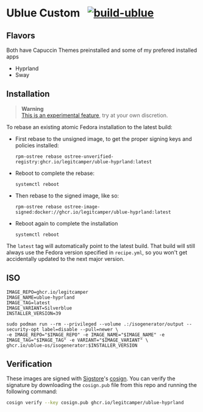 # Ublue Custom &nbsp; [![build-ublue](https://github.com/legitcamper/ublue-hyprland/actions/workflows/build.yml/badge.svg)](https://github.com/legitcamper/ublue-hyprland/actions/workflows/build.yml)

## Flavors
Both have Capuccin Themes preinstalled and some of my prefered installed apps
- Hyprland
- Sway

## Installation

> **Warning**  
> [This is an experimental feature](https://www.fedoraproject.org/wiki/Changes/OstreeNativeContainerStable), try at your own discretion.

To rebase an existing atomic Fedora installation to the latest build:

- First rebase to the unsigned image, to get the proper signing keys and policies installed:
  ```
  rpm-ostree rebase ostree-unverified-registry:ghcr.io/legitcamper/ublue-hyprland:latest
  ```
- Reboot to complete the rebase:
  ```
  systemctl reboot
  ```
- Then rebase to the signed image, like so:
  ```
  rpm-ostree rebase ostree-image-signed:docker://ghcr.io/legitcamper/ublue-hyprland:latest
  ```
- Reboot again to complete the installation
  ```
  systemctl reboot
  ```

The `latest` tag will automatically point to the latest build. That build will still always use the Fedora version specified in `recipe.yml`, so you won't get accidentally updated to the next major version.

## ISO

```
IMAGE_REPO=ghcr.io/legitcamper
IMAGE_NAME=ublue-hyprland
IMAGE_TAG=latest
IMAGE_VARIANT=Silverblue
INSTALLER_VERSION=39

sudo podman run --rm --privileged --volume .:/isogenerator/output --security-opt label=disable --pull=newer \
-e IMAGE_REPO="$IMAGE_REPO" -e IMAGE_NAME="$IMAGE_NAME" -e IMAGE_TAG="$IMAGE_TAG" -e VARIANT="$IMAGE_VARIANT" \
ghcr.io/ublue-os/isogenerator:$INSTALLER_VERSION
```

## Verification

These images are signed with [Sigstore](https://www.sigstore.dev/)'s [cosign](https://github.com/sigstore/cosign). You can verify the signature by downloading the `cosign.pub` file from this repo and running the following command:

```bash
cosign verify --key cosign.pub ghcr.io/legitcamper/ublue-hyprland
```
